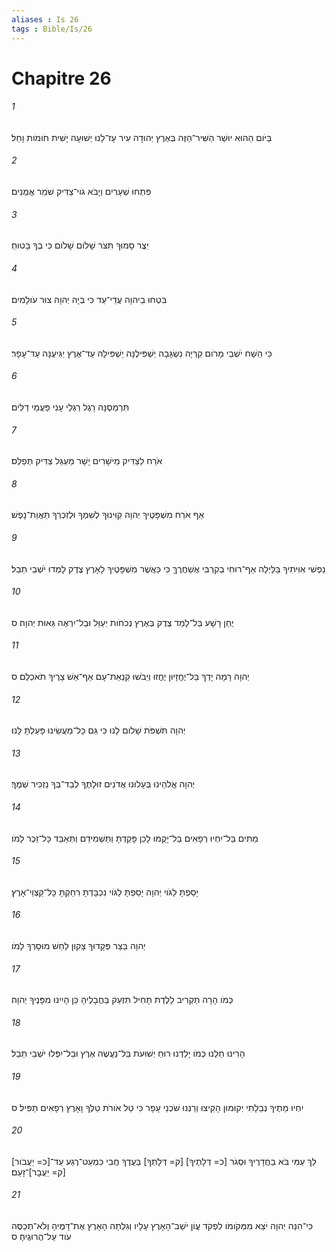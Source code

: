 ```yaml
---
aliases : Is 26
tags : Bible/Is/26
---
```


# Chapitre 26

###### 1
בַּיֹּום הַהוּא יוּשַׁר הַשִּׁיר־הַזֶּה בְּאֶרֶץ יְהוּדָה עִיר עָז־לָנוּ יְשׁוּעָה יָשִׁית חֹומֹות וָחֵל׃
###### 2
פִּתְחוּ שְׁעָרִים וְיָבֹא גֹוי־צַדִּיק שֹׁמֵר אֱמֻנִים׃
###### 3
יֵצֶר סָמוּךְ תִּצֹּר שָׁלֹום שָׁלֹום כִּי בְךָ בָּטוּחַ׃
###### 4
בִּטְחוּ בַיהוָה עֲדֵי־עַד כִּי בְּיָהּ יְהוָה צוּר עֹולָמִים׃
###### 5
כִּי הֵשַׁח יֹשְׁבֵי מָרֹום קִרְיָה נִשְׂגָּבָה יַשְׁפִּילֶנָּה יַשְׁפִּילָהּ עַד־אֶרֶץ יַגִּיעֶנָּה עַד־עָפָר׃
###### 6
תִּרְמְסֶנָּה רָגֶל רַגְלֵי עָנִי פַּעֲמֵי דַלִּים׃
###### 7
אֹרַח לַצַּדִּיק מֵישָׁרִים יָשָׁר מַעְגַּל צַדִּיק תְּפַלֵּס׃
###### 8
אַף אֹרַח מִשְׁפָּטֶיךָ יְהוָה קִוִּינוּךָ לְשִׁמְךָ וּלְזִכְרְךָ תַּאֲוַת־נָפֶשׁ׃
###### 9
נַפְשִׁי אִוִּיתִיךָ בַּלַּיְלָה אַף־רוּחִי בְקִרְבִּי אֲשַׁחֲרֶךָּ כִּי כַּאֲשֶׁר מִשְׁפָּטֶיךָ לָאָרֶץ צֶדֶק לָמְדוּ יֹשְׁבֵי תֵבֵל׃
###### 10
יֻחַן רָשָׁע בַּל־לָמַד צֶדֶק בְּאֶרֶץ נְכֹחֹות יְעַוֵּל וּבַל־יִרְאֶה גֵּאוּת יְהוָה׃ ס
###### 11
יְהוָה רָמָה יָדְךָ בַּל־יֶחֱזָיוּן יֶחֱזוּ וְיֵבֹשׁוּ קִנְאַת־עָם אַף־אֵשׁ צָרֶיךָ תֹאכְלֵם׃ ס
###### 12
יְהוָה תִּשְׁפֹּת שָׁלֹום לָנוּ כִּי גַּם כָּל־מַעֲשֵׂינוּ פָּעַלְתָּ לָּנוּ׃
###### 13
יְהוָה אֱלֹהֵינוּ בְּעָלוּנוּ אֲדֹנִים זוּלָתֶךָ לְבַד־בְּךָ נַזְכִּיר שְׁמֶךָ׃
###### 14
מֵתִים בַּל־יִחְיוּ רְפָאִים בַּל־יָקֻמוּ לָכֵן פָּקַדְתָּ וַתַּשְׁמִידֵם וַתְּאַבֵּד כָּל־זֵכֶר לָמֹו׃
###### 15
יָסַפְתָּ לַגֹּוי יְהוָה יָסַפְתָּ לַגֹּוי נִכְבָּדְתָּ רִחַקְתָּ כָּל־קַצְוֵי־אָרֶץ׃
###### 16
יְהוָה בַּצַּר פְּקָדוּךָ צָקוּן לַחַשׁ מוּסָרְךָ לָמֹו׃
###### 17
כְּמֹו הָרָה תַּקְרִיב לָלֶדֶת תָּחִיל תִּזְעַק בַּחֲבָלֶיהָ כֵּן הָיִינוּ מִפָּנֶיךָ יְהוָה׃
###### 18
הָרִינוּ חַלְנוּ כְּמֹו יָלַדְנוּ רוּחַ יְשׁוּעֹת בַּל־נַעֲשֶׂה אֶרֶץ וּבַל־יִפְּלוּ יֹשְׁבֵי תֵבֵל׃
###### 19
יִחְיוּ מֵתֶיךָ נְבֵלָתִי יְקוּמוּן הָקִיצוּ וְרַנְּנוּ שֹׁכְנֵי עָפָר כִּי טַל אֹורֹת טַלֶּךָ וָאָרֶץ רְפָאִים תַּפִּיל׃ ס
###### 20
לֵךְ עַמִּי בֹּא בַחֲדָרֶיךָ וּסְגֹר [כ= דְּלָתֶיךָ] [ק= דְּלָתְךָ] בַּעֲדֶךָ חֲבִי כִמְעַט־רֶגַע עַד־[כ= יַעֲבֹור] [ק= יַעֲבָר]־זָעַם׃
###### 21
כִּי־הִנֵּה יְהוָה יֹצֵא מִמְּקֹומֹו לִפְקֹד עֲוֹן יֹשֵׁב־הָאָרֶץ עָלָיו וְגִלְּתָה הָאָרֶץ אֶת־דָּמֶיהָ וְלֹא־תְכַסֶּה עֹוד עַל־הֲרוּגֶיהָ׃ ס
